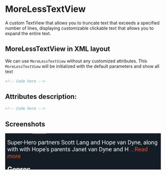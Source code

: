 # MoreLessTextView

A custom TextView that allows you to truncate text that exceeds a specified number of lines, displaying customizable clickable text that allows you to expand the entire text.

## MoreLessTextView in XML layout

We can use `MoreLessTextView` without any customized attributes. This `MoreLessTextView` will be
initialized with the default parameters and show all text

```xml
<!-- Code here -->
```    

## Attributes description:

```xml
<!-- Code here -->
``` 

## Screenshots

![screenshot](screenshot/image.png)

